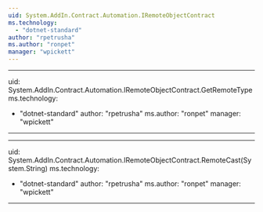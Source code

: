 ```yaml
---
uid: System.AddIn.Contract.Automation.IRemoteObjectContract
ms.technology: 
  - "dotnet-standard"
author: "rpetrusha"
ms.author: "ronpet"
manager: "wpickett"
---
```


---
uid: System.AddIn.Contract.Automation.IRemoteObjectContract.GetRemoteType
ms.technology: 
  - "dotnet-standard"
author: "rpetrusha"
ms.author: "ronpet"
manager: "wpickett"
---

---
uid: System.AddIn.Contract.Automation.IRemoteObjectContract.RemoteCast(System.String)
ms.technology: 
  - "dotnet-standard"
author: "rpetrusha"
ms.author: "ronpet"
manager: "wpickett"
---
